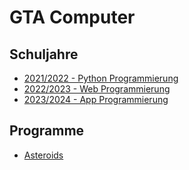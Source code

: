 # GTA Computer

## Schuljahre

- [2021/2022 - Python Programmierung](jahre/2021.md)
- [2022/2023 - Web Programmierung](jahre/2022.md)
- [2023/2024 - App Programmierung](jahre/2023.md)

## Programme

- [Asteroids](asteroids)

